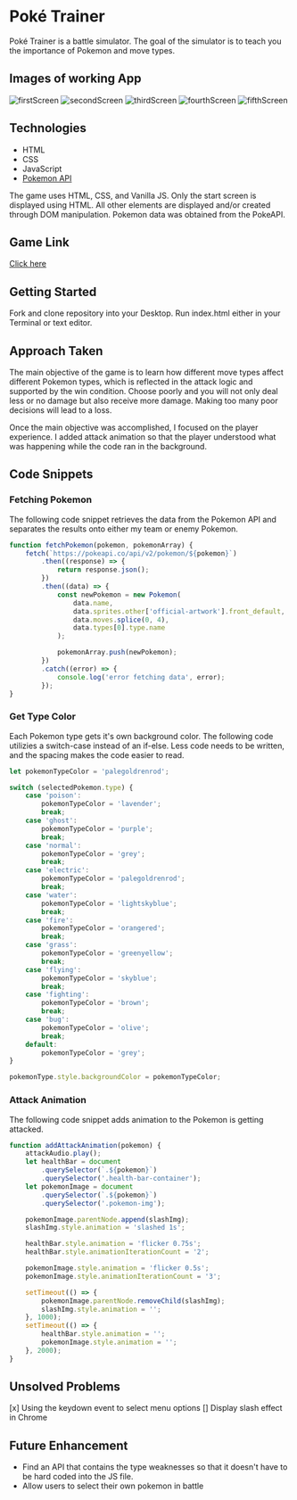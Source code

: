 # Poké Trainer

Poké Trainer is a battle simulator. The goal of the simulator is to teach you the importance of Pokemon and move types.

## Images of working App

![firstScreen](./images/game/home-page.png)
![secondScreen](./images/game/pokemon-selection.png)
![thirdScreen](./images/game/attacked.png)
![fourthScreen](./images/game/you-win.png)
![fifthScreen](./images/game/play-again.png)

## Technologies

- HTML
- CSS
- JavaScript
- [Pokemon API](https://pokeapi.co/)

The game uses HTML, CSS, and Vanilla JS. Only the start screen is displayed using HTML. All other elements are displayed and/or created through DOM manipulation. Pokemon data was obtained from the PokeAPI.

## Game Link

[Click here](https://gongt108.github.io/poke-trainer/)

## Getting Started

Fork and clone repository into your Desktop. Run index.html either in your Terminal or text editor.

## Approach Taken

The main objective of the game is to learn how different move types affect different Pokemon types, which is reflected in the attack logic and supported by the win condition. Choose poorly and you will not only deal less or no damage but also receive more damage. Making too many poor decisions will lead to a loss.

Once the main objective was accomplished, I focused on the player experience. I added attack animation so that the player understood what was happening while the code ran in the background.

## Code Snippets

### Fetching Pokemon

The following code snippet retrieves the data from the Pokemon API and separates the results onto either my team or enemy Pokemon.

```javascript
function fetchPokemon(pokemon, pokemonArray) {
	fetch(`https://pokeapi.co/api/v2/pokemon/${pokemon}`)
		.then((response) => {
			return response.json();
		})
		.then((data) => {
			const newPokemon = new Pokemon(
				data.name,
				data.sprites.other['official-artwork'].front_default,
				data.moves.splice(0, 4),
				data.types[0].type.name
			);

			pokemonArray.push(newPokemon);
		})
		.catch((error) => {
			console.log('error fetching data', error);
		});
}
```

### Get Type Color

Each Pokemon type gets it's own background color. The following code utilizies a switch-case instead of an if-else. Less code needs to be written, and the spacing makes the code easier to read.

```javascript
let pokemonTypeColor = 'palegoldrenrod';

switch (selectedPokemon.type) {
	case 'poison':
		pokemonTypeColor = 'lavender';
		break;
	case 'ghost':
		pokemonTypeColor = 'purple';
		break;
	case 'normal':
		pokemonTypeColor = 'grey';
		break;
	case 'electric':
		pokemonTypeColor = 'palegoldrenrod';
		break;
	case 'water':
		pokemonTypeColor = 'lightskyblue';
		break;
	case 'fire':
		pokemonTypeColor = 'orangered';
		break;
	case 'grass':
		pokemonTypeColor = 'greenyellow';
		break;
	case 'flying':
		pokemonTypeColor = 'skyblue';
		break;
	case 'fighting':
		pokemonTypeColor = 'brown';
		break;
	case 'bug':
		pokemonTypeColor = 'olive';
		break;
	default:
		pokemonTypeColor = 'grey';
}

pokemonType.style.backgroundColor = pokemonTypeColor;
```

### Attack Animation

The following code snippet adds animation to the Pokemon is getting attacked.

```javascript
function addAttackAnimation(pokemon) {
	attackAudio.play();
	let healthBar = document
		.querySelector(`.${pokemon}`)
		.querySelector('.health-bar-container');
	let pokemonImage = document
		.querySelector(`.${pokemon}`)
		.querySelector('.pokemon-img');

	pokemonImage.parentNode.append(slashImg);
	slashImg.style.animation = 'slashed 1s';

	healthBar.style.animation = 'flicker 0.75s';
	healthBar.style.animationIterationCount = '2';

	pokemonImage.style.animation = 'flicker 0.5s';
	pokemonImage.style.animationIterationCount = '3';

	setTimeout(() => {
		pokemonImage.parentNode.removeChild(slashImg);
		slashImg.style.animation = '';
	}, 1000);
	setTimeout(() => {
		healthBar.style.animation = '';
		pokemonImage.style.animation = '';
	}, 2000);
}
```

## Unsolved Problems

[x] Using the keydown event to select menu options
[] Display slash effect in Chrome

## Future Enhancement

- Find an API that contains the type weaknesses so that it doesn't have to be hard coded into the JS file.
- Allow users to select their own pokemon in battle
